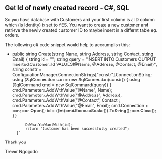 ## Get Id of newly created record - C#, SQL

So you have database with Customers and your first column is a ID column which (is Identity) is set to YES. You want to create a new customer and retrieve the newly created customer ID to maybe insert in a differnt table eg. orders.

The following c# code snippet would help to accoumplish this:

* public string Create(string Name, string Address, string Contact, string Email)
        {
            string id = "";
            string query = "INSERT INTO Customers OUTPUT Inserted.Customer_Id VALUES(@Name, @Address, @Contact, @Email)";
            string constr = ConfigurationManager.ConnectionStrings["constr"].ConnectionString;
            using (SqlConnection con = new SqlConnection(constr))
            {
                using (SqlCommand cmd = new SqlCommand(query))
                {
                    cmd.Parameters.AddWithValue("@Name", Name);
                    cmd.Parameters.AddWithValue("@Address", Address);
                    cmd.Parameters.AddWithValue("@Contact", Contact);
                    cmd.Parameters.AddWithValue("@Email", Email);
                    cmd.Connection = con;
                    con.Open();
                    id = ((int)cmd.ExecuteScalar()).ToString();
                    con.Close();
                }
            }
                 
            DoWhatYouWantWith(id);
            return "Customer has been successfully created";
        }` 


Thank you

Trevor Ngogodo